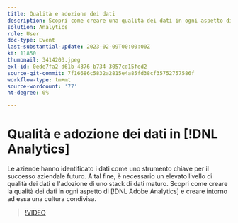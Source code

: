 ```yaml
---
title: Qualità e adozione dei dati
description: Scopri come creare una qualità dei dati in ogni aspetto di Adobe Analytics e crearne una cultura condivisa.
solution: Analytics
role: User
doc-type: Event
last-substantial-update: 2023-02-09T00:00:00Z
kt: 11850
thumbnail: 3414203.jpeg
exl-id: 0ede7fa2-d61b-4376-b734-3057cd15fed2
source-git-commit: 7f16686c5832a2815e4a85fd38cf35752757586f
workflow-type: tm+mt
source-wordcount: '77'
ht-degree: 0%

---
```


# Qualità e adozione dei dati in [!DNL Analytics]

Le aziende hanno identificato i dati come uno strumento chiave per il successo aziendale futuro. A tal fine, è necessario un elevato livello di qualità dei dati e l&#39;adozione di uno stack di dati maturo. Scopri come creare la qualità dei dati in ogni aspetto di [!DNL Adobe Analytics] e creare intorno ad essa una cultura condivisa.

>[!VIDEO](https://video.tv.adobe.com/v/3414203/?quality=12&learn=on)
